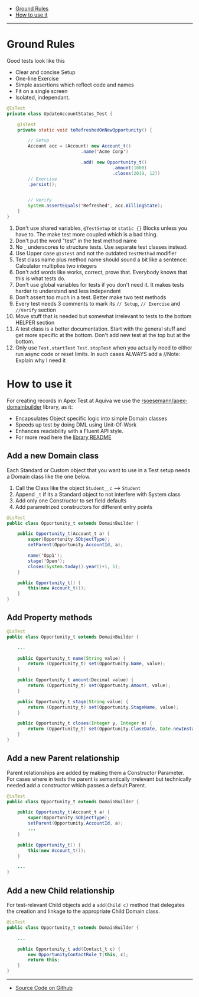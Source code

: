 - [Ground Rules](#ground-rules)
- [How to use it](#how-to-use-it)

---

# Ground Rules

Good tests look like this

- Clear and concise Setup
- One-line Exercise
- Simple assertions which reflect code and names
- Fit on a single screen
- Isolated, independant.

```java
@IsTest
private class UpdateAccountStatus_Test {

    @IsTest
    private static void toRefreshedOnNewOpportunity() {

        // Setup
        Account acc = (Account) new Account_t()
                            .name('Acme Corp')

                            .add( new Opportunity_t()
                                        .amount(1000)
                                        .closes(2019, 12))
        // Exercise
        .persist();


        // Verify
        System.assertEquals('Refreshed', acc.BillingState);
    }
}
```

1. Don't use shared variables, `@TestSetup` or `static {}` Blocks unless you have to. The make test more coupled which is a bad thing.
1. Don't put the word "test" in the test method name
1. No _ underscores to structure tests. Use separate test classes instead.
1. Use Upper case `@IsTest` and not the outdated `TestMethod` modifier
1. Test class name plus method name should sound a bit like a sentence: Calculator multiplies two integers
1. Don't add words like works, correct, prove that. Everybody knows that this is what tests do.
1. Don't use global variables for tests if you don't need it. It makes tests harder to understand and less independent
1. Don't assert too much in a test. Better make two test methods
1. Every test needs 3 comments to mark its `// Setup`, `// Exercise` and `//Verify` section
1. Move stuff that is needed but somewhat irrelevant to tests to the bottom HELPER section
1. A test class is a better documentation. Start with the general stuff and get more specific at the bottom. Don't add new test at the top but at the bottom.
1. Only use `Test.startTest` `Test.stopTest` when you actually need to either run async code or reset limits. In such cases ALWAYS add a //Note: Explain why I need it

# How to use it

For creating records in Apex Test at Aquiva we use the [rsoesemann/apex-domainbuilder](https://github.com/rsoesemann/apex-domainbuilder) library, as it:

- Encapsulates Object specific logic into simple Domain classes
- Speeds up test by doing DML using Unit-Of-Work
- Enhances readability with a Fluent API style.
- For more read here the [library README](https://github.com/rsoesemann/apex-domainbuilder/blob/master/README.md)

## Add a new Domain class

Each Standard or Custom object that you want to use in a Test setup needs a Domain class like the one below.

1. Call the Class like the object `Student__c` --> `Student`
2. Append `_t` if its a Standard object to not interfere with System class
3. Add only one Constructor to set field defaults
4. Add parametrized constructors for different entry points

```java
@isTest
public class Opportunity_t extends DomainBuilder {

    public Opportunity_t(Account_t a) {
        super(Opportunity.SObjectType);
        setParent(Opportunity.AccountId, a);

        name('Opp1');
        stage('Open');
        closes(System.today().year()+1, 1);
    }

    public Opportunity_t() {
        this(new Account_t());
    }
}
```

## Add Property methods

```java
@isTest
public class Opportunity_t extends DomainBuilder {

    ...

    public Opportunity_t name(String value) {
        return (Opportunity_t) set(Opportunity.Name, value);
    }

    public Opportunity_t amount(Decimal value) {
        return (Opportunity_t) set(Opportunity.Amount, value);
    }

    public Opportunity_t stage(String value) {
        return (Opportunity_t) set(Opportunity.StageName, value);
    }

    public Opportunity_t closes(Integer y, Integer m) {
        return (Opportunity_t) set(Opportunity.CloseDate, Date.newInstance(y, m, 1));
    }
}
```

## Add a new Parent relationship

Parent relationships are added by making them a Constructor Parameter. For cases where in tests the parent is semantically irrelevant but technically needed add a constructor which passes a default Parent.

```java
@isTest
public class Opportunity_t extends DomainBuilder {

    public Opportunity_t(Account_t a) {
        super(Opportunity.SObjectType);
        setParent(Opportunity.AccountId, a);
        ...
    }

    public Opportunity_t() {
        this(new Account_t());
    }

    ...
}
```
## Add a new Child relationship

For test-relevant Child objects add a `add(Child c)` method that delegates the creation and linkage to the appropriate Child Domain class.

```java
@isTest
public class Opportunity_t extends DomainBuilder {

    ...

    public Opportunity_t add(Contact_t c) {
        new OpportunityContactRole_t(this, c);
        return this;
    }
}
```

---

- [Source Code on Github](https://github.com/rsoesemann/apex-domainbuilder)
